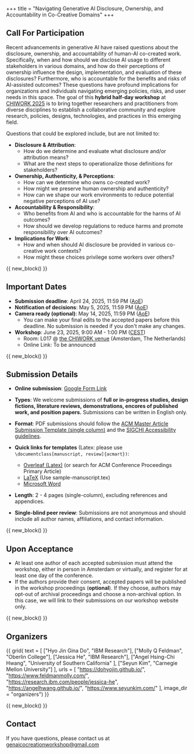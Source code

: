 +++
title = "Navigating Generative AI Disclosure, Ownership, and Accountability in Co-Creative Domains"
+++




## Call For Participation

Recent advancements in generative AI have raised questions about the disclosure, ownership, and accountability of human-AI co-created work. Specifically, when and how should we disclose AI usage to different stakeholders in various domains, and how do their perceptions of ownership influence the design, implementation, and evaluation of these disclosures? Furthermore, who is accountable for the benefits and risks of AI-assisted outcomes? These questions have profound implications for organizations and individuals navigating emerging policies, risks, and user needs in this space. The goal of this **hybrid half-day workshop** at [CHIWORK 2025](https://chiwork.org/) is to bring together researchers and practitioners from diverse disciplines to establish a collaborative community and explore research, policies, designs, technologies, and practices in this emerging field. 

Questions that could be explored include, but are not limited to:
- **Disclosure & Attribution**: 
    - How do we determine and evaluate what disclosure and/or attribution means?
    - What are the next steps to operationalize those definitions for stakeholders?
- **Ownership, Authenticity, & Perceptions**: 
    - How can we determine who owns co-created work? 
    - How might we preserve human ownership and authenticity? 
    - How can we shape our work environments to reduce potential negative perceptions of AI use?
- **Accountability & Responsibility**: 
    - Who benefits from AI and who is accountable for the harms of AI outcomes?
    - How should we develop regulations to reduce harms and promote responsibility over AI outcomes?
- **Implications for Work**: 
    - How and when should AI disclosure be provided in various co-creative work contexts?
    - How might these choices privilege some workers over others?

{{ new_block() }}
## Important Dates
- **Submission deadline**: April 24, 2025, 11:59 PM ([AoE](https://time.is/Anywhere_on_Earth))
- **Notification of decisions**: May 5, 2025, 11:59 PM ([AoE](https://time.is/Anywhere_on_Earth))
- **Camera ready (optional)**: May 14, 2025, 11:59 PM ([AoE](https://time.is/Anywhere_on_Earth))
    - You can make your final edits to the accepted papers before this deadline. No submission is needed if you don't make any changes.
- **Workshop**: June 23, 2025, 9:00 AM - 1:00 PM ([CEST](https://time.is/Amsterdam))
    - Room: L017 @ [the CHIWORK venue](https://chiwork.org/attend/venue/) (Amsterdam, The Netherlands)
    - Online Link: To be announced
   
{{ new_block() }}

## Submission Details
- **Online submission**: [Google Form Link](https://forms.gle/SynADQpiMN3jaqjDA)
- **Types**: We welcome submissions of **full or in-progress studies, design fictions, literature reviews, demonstrations, encores of published work, and position papers.** Submissions can be written in English only.
- **Format**: PDF submissions should follow the [ACM Master Article Submission Template (single column)](https://authors.acm.org/proceedings/production-information/taps-production-workflow) and the [SIGCHI Accessibility guidelines](https://sigchi.org/conferences/author-resources/accessibility-guide/). 
- **Quick links for templates** (Latex: please use `\documentclass[manuscript, review]{acmart})`:
    - [Overleaf (Latex)](https://www.overleaf.com/latex/templates/acm-conference-proceedings-primary-article-template/wbvnghjbzwpc) (or search for ACM Conference Proceedings Primary Article)
    - [LaTeX](https://portalparts.acm.org/hippo/latex_templates/acmart-primary.zip) (Use sample-manuscript.tex)
    - [Microsoft Word](https://www.acm.org/binaries/content/assets/publications/taps/acm_submission_template.docx)

- **Length**:  2 - 4 pages (single-column), excluding references and appendices. 
- **Single-blind peer review**: Submissions are not anonymous and should include all author names, affiliations, and contact information.



{{ new_block() }}
## Upon Acceptance 
- At least one author of each accepted submission must attend the workshop, either in person in Amsterdam or virtually, and register for at least one day of the conference. 
- If the authors provide their consent, accepted papers will be published in the workshop proceedings (**optional**). If they choose, authors may opt-out of archival proceedings and choose a non-archival option. In this case, we will link to their submissions on our workshop website only.


{{ new_block() }}

## Organizers

{{ grid(
    text = [
        ["Hyo Jin Gina Do", "IBM Research"],
        ["Molly Q Feldman", "Oberlin College"],
        ["Jessica He", "IBM Research"],
        ["Angel Hsing-Chi Hwang", "University of Southern California" ],
        ["Seyun Kim", "Carnegie Mellon University"]
    ],
    urls = [
        "https://dohyojin.github.io/",
        "https://www.feldmanmolly.com/",
        "https://research.ibm.com/people/jessica-he",
        "https://angelhwang.github.io/",
        "https://www.seyunkim.com/"
    ],
    image_dir = "organizers") }}

{{ new_block() }}
## Contact
If you have questions, please contact us at [genaicocreationworkshop@gmail.com](mailto:genaicocreationworkshop@gmail.com)



<!-- {{ new_block() }} -->
<!-- ## Program Committees
TBD
{{ new_block() }} -->




